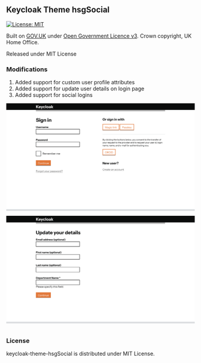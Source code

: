 ## Keycloak Theme hsgSocial

 [![License: MIT](https://img.shields.io/badge/License-MIT-yellow.svg)](https://opensource.org/licenses/MIT)

Built on [GOV.UK](https://github.com/UKHomeOffice/keycloak-theme-govuk) under 
[Open Government Licence v3](https://www.nationalarchives.gov.uk/doc/open-government-licence/version/3/). Crown copyright, UK Home Office.

Released under MIT License 

### Modifications

1. Added support for custom user profile attributes
2. Added support for update user details on login page
3. Added support for social logins

<img src="docs/sign_in.png" width="550" style="padding-bottom:10px">
<img src="docs/update_profile.png" width="550" style="padding-bottom:10px">

### License

keycloak-theme-hsgSocial is distributed under MIT License.
